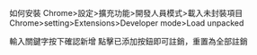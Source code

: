 如何安裝
Chrome>設定>擴充功能>開發人員模式>載入未封裝項目
Chrome>setting>Extensions>Developer mode>Load unpacked



輸入關鍵字按下確認新增 
點擊已添加按鈕即可註銷，重置為全部註銷
 

 
